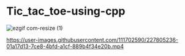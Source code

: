 # Tic_tac_toe-using-cpp
![ezgif com-resize (1)](https://user-images.githubusercontent.com/111702590/227805180-b9cbd4ee-0206-41f2-9af9-12a7cd21aba1.gif)



https://user-images.githubusercontent.com/111702590/227805236-01a17d13-7ce8-4bfd-a1cf-889b4f34e20b.mp4

